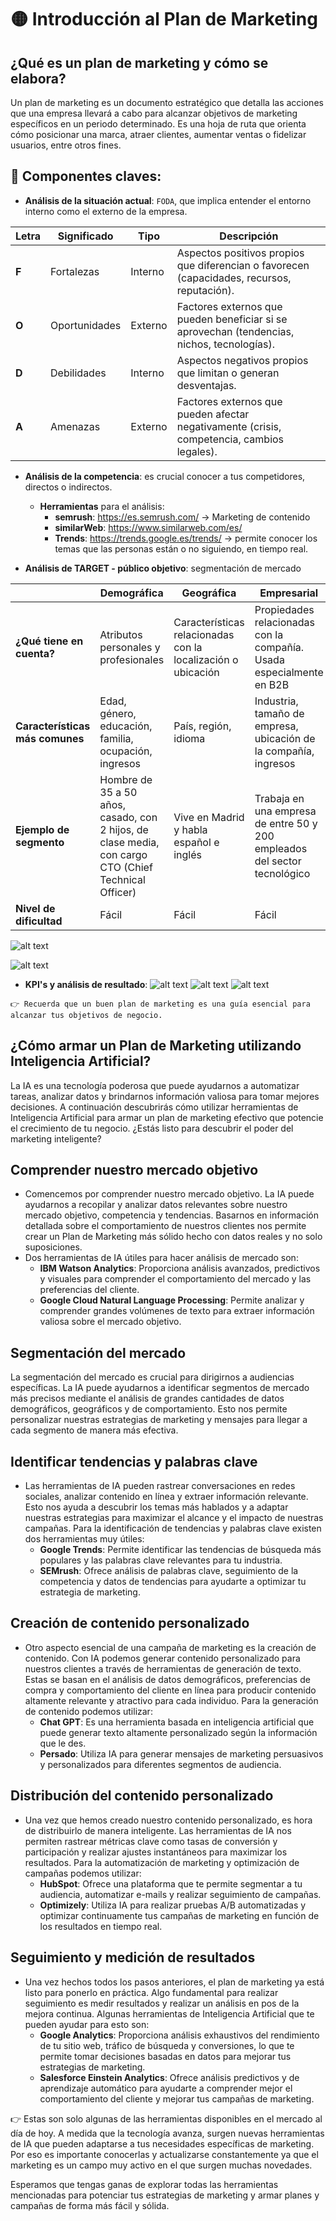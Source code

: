 # 🟡 Introducción al Plan de Marketing

## ¿Qué es un plan de marketing y cómo se elabora?
Un plan de marketing es un documento estratégico que detalla las acciones que una empresa llevará a cabo para alcanzar objetivos de marketing específicos en un periodo determinado. Es una hoja de ruta que orienta cómo posicionar una marca, atraer clientes, aumentar ventas o fidelizar usuarios, entre otros fines.

## 🧩 Componentes claves: 
- **Análisis de la situación actual**: `FODA`, que implica entender el entorno interno como el externo de la empresa.

| Letra | Significado    | Tipo    | Descripción                                                                 |
|-------|----------------|---------|-----------------------------------------------------------------------------|
| **F** | Fortalezas     | Interno | Aspectos positivos propios que diferencian o favorecen (capacidades, recursos, reputación). |
| **O** | Oportunidades  | Externo | Factores externos que pueden beneficiar si se aprovechan (tendencias, nichos, tecnologías). |
| **D** | Debilidades    | Interno | Aspectos negativos propios que limitan o generan desventajas.              |
| **A** | Amenazas       | Externo | Factores externos que pueden afectar negativamente (crisis, competencia, cambios legales). |

- **Análisis de la competencia**: es crucial conocer a tus competidores, directos o indirectos.
    - **Herramientas** para el análisis: 
        - **semrush**: https://es.semrush.com/ → Marketing de contenido
        - **similarWeb**: https://www.similarweb.com/es/
        - **Trends**: https://trends.google.es/trends/ → permite conocer los temas que las personas están o no siguiendo, en tiempo real.

- **Análisis de TARGET - público objetivo**: segmentación de mercado


|                        | **Demográfica** | **Geográfica** | **Empresarial** | **Comportamiento** | **Psicográfica** |
|------------------------|-----------------|----------------|------------------|---------------------|------------------|
| **¿Qué tiene en cuenta?** | Atributos personales y profesionales | Características relacionadas con la localización o ubicación | Propiedades relacionadas con la compañía. Usada especialmente en B2B | El comportamiento frente a tu producto, servicio o empresa | Actitudes, valores, aspiraciones y otros criterios psicológicos |
| **Características más comunes** | Edad, género, educación, familia, ocupación, ingresos | País, región, idioma | Industria, tamaño de empresa, ubicación de la compañía, ingresos | Momento, frecuencia y nivel de uso, beneficios, etapa del comprador | Personalidad, estilo de vida, intereses, preocupaciones |
| **Ejemplo de segmento** | Hombre de 35 a 50 años, casado, con 2 hijos, de clase media, con cargo CTO (Chief Technical Officer) | Vive en Madrid y habla español e inglés | Trabaja en una empresa de entre 50 y 200 empleados del sector tecnológico | Ha visitado la página web de la empresa, se encuentra en la etapa de consideración | Es proactivo, tiene ganas de probar cosas nuevas, le encantan las tecnologías |
| **Nivel de dificultad** | Fácil | Fácil | Fácil | Medio | Avanzado |

![alt text](image.png)

![alt text](image-1.png)

- **KPI's y análisis de resultado**: 
![alt text](image-2.png)
![alt text](image-3.png)
![alt text](image-4.png)

`👉 Recuerda que un buen plan de marketing es una guía esencial para alcanzar tus objetivos de negocio.`

## ¿Cómo armar un Plan de Marketing utilizando Inteligencia Artificial?
La IA es una tecnología poderosa que puede ayudarnos a automatizar tareas, analizar datos y brindarnos información valiosa para tomar mejores decisiones. A continuación descubrirás cómo utilizar herramientas de Inteligencia Artificial para armar un plan de marketing efectivo que potencie el crecimiento de tu negocio. ¿Estás listo para descubrir el poder del marketing inteligente?

## Comprender nuestro mercado objetivo
- Comencemos por comprender nuestro mercado objetivo. La IA puede ayudarnos a recopilar y analizar datos relevantes sobre nuestro mercado objetivo, competencia y tendencias. Basarnos en información detallada sobre el comportamiento de nuestros clientes nos permite crear un Plan de Marketing más sólido hecho con datos reales y no solo suposiciones.
- Dos herramientas de IA útiles para hacer análisis de mercado son:
    - **IBM Watson Analytics**: Proporciona análisis avanzados, predictivos y visuales para comprender el comportamiento del mercado y las preferencias del cliente.
    - **Google Cloud Natural Language Processing**: Permite analizar y comprender grandes volúmenes de texto para extraer información valiosa sobre el mercado objetivo.

## Segmentación del mercado
La segmentación del mercado es crucial para dirigirnos a audiencias específicas. La IA puede ayudarnos a identificar segmentos de mercado más precisos mediante el análisis de grandes cantidades de datos demográficos, geográficos y de comportamiento. Esto nos permite personalizar nuestras estrategias de marketing y mensajes para llegar a cada segmento de manera más efectiva.

## Identificar tendencias y palabras clave
- Las herramientas de IA pueden rastrear conversaciones en redes sociales, analizar contenido en línea y extraer información relevante. Esto nos ayuda a descubrir los temas más hablados y a adaptar nuestras estrategias para maximizar el alcance y el impacto de nuestras campañas. Para la identificación de tendencias y palabras clave existen dos herramientas muy útiles:
    - **Google Trends**: Permite identificar las tendencias de búsqueda más populares y las palabras clave relevantes para tu industria.
    - **SEMrush**: Ofrece análisis de palabras clave, seguimiento de la competencia y datos de tendencias para ayudarte a optimizar tu estrategia de marketing.

## Creación de contenido personalizado
- Otro aspecto esencial de una campaña de marketing es la creación de contenido. Con IA podemos generar contenido personalizado para nuestros clientes a través de herramientas de generación de texto. Estas se basan en el análisis de datos demográficos, preferencias de compra y comportamiento del cliente en línea para producir contenido altamente relevante y atractivo para cada individuo. Para la generación de contenido podemos utilizar:
    - **Chat GPT**: Es una herramienta basada en inteligencia artificial que puede generar texto altamente personalizado según la información que le des.
    - **Persado**: Utiliza IA para generar mensajes de marketing persuasivos y personalizados para diferentes segmentos de audiencia.

## Distribución del contenido personalizado
- Una vez que hemos creado nuestro contenido personalizado, es hora de distribuirlo de manera inteligente. Las herramientas de IA nos permiten rastrear métricas clave como tasas de conversión y participación y realizar ajustes instantáneos para maximizar los resultados. Para la automatización de marketing y optimización de campañas podemos utilizar:
    - **HubSpot**: Ofrece una plataforma que te permite segmentar a tu audiencia, automatizar e-mails y realizar seguimiento de campañas.
    - **Optimizely**: Utiliza IA para realizar pruebas A/B automatizadas y optimizar continuamente tus campañas de marketing en función de los resultados en tiempo real.

## Seguimiento y medición de resultados
- Una vez hechos todos los pasos anteriores, el plan de marketing ya está listo para ponerlo en práctica. Algo fundamental para realizar seguimiento es medir resultados y realizar un análisis en pos de la mejora continua. Algunas herramientas de Inteligencia Artificial que te pueden ayudar para esto son:
    - **Google Analytics**: Proporciona análisis exhaustivos del rendimiento de tu sitio web, tráfico de búsqueda y conversiones, lo que te permite tomar decisiones basadas en datos para mejorar tus estrategias de marketing.
    - **Salesforce Einstein Analytics**: Ofrece análisis predictivos y de aprendizaje automático para ayudarte a comprender mejor el comportamiento del cliente y mejorar tus campañas de marketing.

👉 Estas son solo algunas de las herramientas disponibles en el mercado al día de hoy. A medida que la tecnología avanza, surgen nuevas herramientas de IA que pueden adaptarse a tus necesidades específicas de marketing. Por eso es importante conocerlas y actualizarse constantemente ya que el marketing es un campo muy activo en el que surgen muchas novedades.

Esperamos que tengas ganas de explorar todas las herramientas mencionadas para potenciar tus estrategias de marketing y armar planes y campañas de forma más fácil y sólida.
